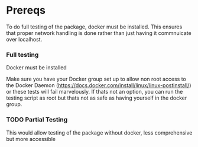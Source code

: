 # Prereqs 

To do full testing of the package, docker must be installed. This ensures that proper network handling is done rather than just having it commnuicate over localhost.

### Full testing
Docker must be installed

Make sure you have your Docker group set up to allow non root access to the Docker Daemon (https://docs.docker.com/install/linux/linux-postinstall/) or these tests will fail marvelously. If thats not an option, you can run the testing script as root but thats not as safe as having yourself in the docker group.

### TODO Partial Testing
This would allow testing of the package without docker, less comprehensive but more accessible
